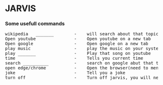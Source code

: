 # JARVIS

### Some usefull commands
<pre>
wikipedia   _______        -    will search about that topic  
Open youtube               -    Open youtube on a new tab  
Open google                -    Open google on a new tab  
play music                 -    play the music on your system (need to mention path)  
play _______               -    Play that song on youtube  
time                       -    Tells you current time  
search __________          -    search on google abut that topic  
open edge/chrome           -    Open the browser(need to mention path)  
joke                       -    Tell you a joke  
turn off                   -    Turn off jarvis, you will need to run it again to turn on jarvis
</pre>

